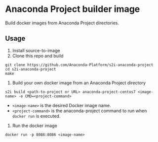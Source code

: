 # Anaconda Project builder image

Build docker images from Anaconda Project directories.

## Usage

1. Install source-to-image
1. Clone this repo and build
```
git clone https://github.com/Anaconda-Platform/s2i-anaconda-project
cd s2i-anaconda-project
make
```
1. Build your own docker image from an Anaconda Project directory
```
s2i build <path-to-project or URL> anaconda-project-centos7 <image-name> -e CMD=<project-command>
```
* `<image-name>` is the desired Docker image name.
* `<project-command>` is the anaconda-project command to run when `docker run` is executed.
1. Run the docker image
```
docker run -p 8086:8086 <image-name>
```
